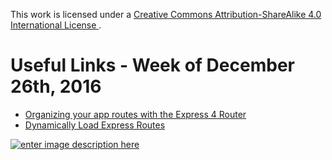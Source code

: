 This work is licensed under a [Creative Commons Attribution-ShareAlike 4.0 International License ](http://creativecommons.org/licenses/by-sa/4.0/).

Useful Links - Week of December 26th, 2016
======

- [Organizing your app routes with the Express 4 Router](https://www.terlici.com/2014/09/29/express-router.html)
- [Dynamically Load Express Routes](http://stackoverflow.com/questions/16784129/dynamically-load-routes-with-express-js)

[![enter image description here](https://i.creativecommons.org/l/by-sa/4.0/80x15.png) ](http://creativecommons.org/licenses/by-sa/4.0/)





